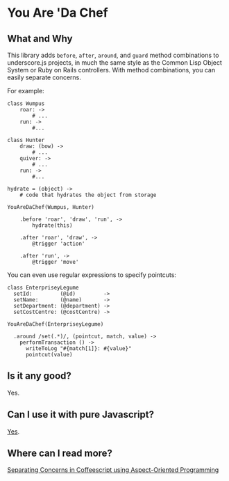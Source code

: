 You Are 'Da Chef
===

What and Why
---

This library adds `before`, `after`, `around`, and `guard` method combinations to underscore.js projects, in much the same style as the Common Lisp Object System or Ruby on Rails controllers. With method combinations, you can easily separate concerns.

For example:

    class Wumpus
        roar: ->
            # ...
        run: ->
            #...

    class Hunter
        draw: (bow) ->
            # ...
        quiver: ->
            # ...
        run: ->
            #...

    hydrate = (object) ->
        # code that hydrates the object from storage

    YouAreDaChef(Wumpus, Hunter)
    
        .before 'roar', 'draw', 'run', ->
            hydrate(this)
            
        .after 'roar', 'draw', ->
            @trigger 'action'
            
        .after 'run', ->
            @trigger 'move'
            
You can even use regular expressions to specify pointcuts:

    class EnterpriseyLegume
      setId:         (@id)         ->
      setName:       (@name)       ->
      setDepartment: (@department) ->
      setCostCentre: (@costCentre) ->
    
    YouAreDaChef(EnterpriseyLegume)
    
      .around /set(.*)/, (pointcut, match, value) ->
        performTransaction () ->
          writeToLog "#{match[1]}: #{value}"
          pointcut(value)
    

Is it any good?
---

Yes.

Can I use it with pure Javascript?
---

[Yes][js].

Where can I read more?
---

[Separating Concerns in Coffeescript using Aspect-Oriented Programming][blog]

[js]: https://github.com/raganwald/YouAreDaChef/blob/master/lib/YouAreDaChef.js
[blog]: https://github.com/raganwald/homoiconic/blob/master/2011/11/YouAreDaChef.md#readme